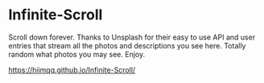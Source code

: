 # Infinite-Scroll
Scroll down forever. 
Thanks to Unsplash for their easy to use API and user entries that stream all the photos and descriptions you see here. Totally random what photos you may see. Enjoy.

https://hiimqq.github.io/Infinite-Scroll/
